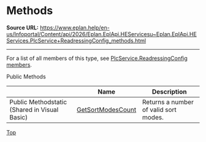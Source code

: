 # Methods

**Source URL:** https://www.eplan.help/en-us/Infoportal/Content/api/2026/Eplan.EplApi.HEServicesu~Eplan.EplApi.HEServices.PlcService+ReadressingConfig_methods.html

---

For a list of all members of this type, see [PlcService.ReadressingConfig members](Eplan.EplApi.HEServicesu~Eplan.EplApi.HEServices.PlcService+ReadressingConfig_members.html).

Public Methods

|  | Name | Description |
| --- | --- | --- |
| Public Methodstatic (Shared in Visual Basic) | [GetSortModesCount](Eplan.EplApi.HEServicesu~Eplan.EplApi.HEServices.PlcService+ReadressingConfig~GetSortModesCount.html) | Returns a number of valid sort modes. |

[Top](#top)
